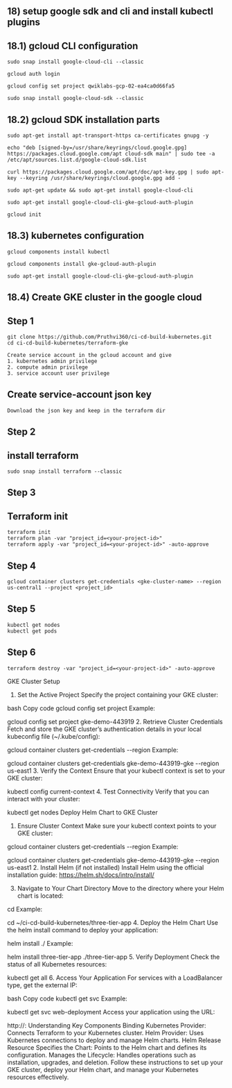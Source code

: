 
## 18) setup google sdk and cli and install kubectl plugins

## 18.1) gcloud CLI configuration
```
sudo snap install google-cloud-cli --classic

gcloud auth login

gcloud config set project qwiklabs-gcp-02-ea4ca0d66fa5

sudo snap install google-cloud-sdk --classic
```
## 18.2) gcloud SDK installation parts
```
sudo apt-get install apt-transport-https ca-certificates gnupg -y

echo "deb [signed-by=/usr/share/keyrings/cloud.google.gpg] https://packages.cloud.google.com/apt cloud-sdk main" | sudo tee -a /etc/apt/sources.list.d/google-cloud-sdk.list

curl https://packages.cloud.google.com/apt/doc/apt-key.gpg | sudo apt-key --keyring /usr/share/keyrings/cloud.google.gpg add -

sudo apt-get update && sudo apt-get install google-cloud-cli

sudo apt-get install google-cloud-cli-gke-gcloud-auth-plugin

gcloud init
```

## 18.3) kubernetes configuration 
```
gcloud components install kubectl

gcloud components install gke-gcloud-auth-plugin

sudo apt-get install google-cloud-cli-gke-gcloud-auth-plugin
```

## 18.4) Create GKE cluster in the google cloud


## Step 1
```
git clone https://github.com/Pruthvi360/ci-cd-build-kubernetes.git
cd ci-cd-build-kubernetes/terraform-gke
```
```
Create service account in the gcloud account and give 
1. kubernetes admin privilege
2. compute admin privilege
3. service account user privilege
```

## Create service-account json key
```
Download the json key and keep in the terraform dir
```
## Step 2
## install terraform
```
sudo snap install terraform --classic
```
## Step 3
## Terraform init

```
terraform init
terraform plan -var "project_id=<your-project-id>"
terraform apply -var "project_id=<your-project-id>" -auto-approve
```

## Step 4

```
gcloud container clusters get-credentials <gke-cluster-name> --region us-central1 --project <project_id>
```

## Step 5

```
kubectl get nodes
kubectl get pods
```

## Step 6

```
terraform destroy -var "project_id=<your-project-id>" -auto-approve
```

GKE Cluster Setup
1. Set the Active Project
Specify the project containing your GKE cluster:

bash
Copy code
gcloud config set project <project-id>
Example:


gcloud config set project gke-demo-443919
2. Retrieve Cluster Credentials
Fetch and store the GKE cluster’s authentication details in your local kubeconfig file (~/.kube/config):


gcloud container clusters get-credentials <cluster-name> --region <region>
Example:


gcloud container clusters get-credentials gke-demo-443919-gke --region us-east1
3. Verify the Context
Ensure that your kubectl context is set to your GKE cluster:


kubectl config current-context
4. Test Connectivity
Verify that you can interact with your cluster:


kubectl get nodes
Deploy Helm Chart to GKE Cluster
1. Ensure Cluster Context
Make sure your kubectl context points to your GKE cluster:


gcloud container clusters get-credentials <cluster-name> --region <region>
Example:


gcloud container clusters get-credentials gke-demo-443919-gke --region us-east1
2. Install Helm (if not installed)
Install Helm using the official installation guide: https://helm.sh/docs/intro/install/

3. Navigate to Your Chart Directory
Move to the directory where your Helm chart is located:


cd <chart-directory>
Example:


cd ~/ci-cd-build-kubernetes/three-tier-app
4. Deploy the Helm Chart
Use the helm install command to deploy your application:


helm install <release-name> ./<chart-directory>
Example:


helm install three-tier-app ./three-tier-app
5. Verify Deployment
Check the status of all Kubernetes resources:


kubectl get all
6. Access Your Application
For services with a LoadBalancer type, get the external IP:

bash
Copy code
kubectl get svc <service-name>
Example:


kubectl get svc web-deployment
Access your application using the URL:


http://<EXTERNAL-IP>:<PORT>
Understanding Key Components
Binding
Kubernetes Provider: Connects Terraform to your Kubernetes cluster.
Helm Provider: Uses Kubernetes connections to deploy and manage Helm charts.
Helm Release Resource
Specifies the Chart: Points to the Helm chart and defines its configuration.
Manages the Lifecycle: Handles operations such as installation, upgrades, and deletion.
Follow these instructions to set up your GKE cluster, deploy your Helm chart, and manage your Kubernetes resources effectively.
